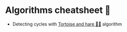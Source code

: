 # Algorithms cheatsheet 🙈

- Detecting cycles with [Tortoise and hare 🐢🐇](./tortoise-and-hare/README.md) algorithm
